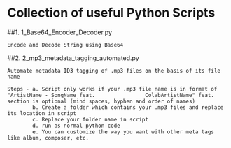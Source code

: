 # Collection of useful Python Scripts

##1. 1_Base64_Encoder_Decoder.py

	Encode and Decode String using Base64

##2. 2_mp3_metadata_tagging_automated.py

	Automate metadata ID3 tagging of .mp3 files on the basis of its file name

	Steps - a. Script only works if your .mp3 file name is in format of "ArtistName - SongName feat. 				ColabArtistName" feat. section is optional (mind spaces, hyphen and order of names)
			b. Create a folder which contains your .mp3 files and replace its location in script
			c. Replace your folder name in script
			d. run as normal python code
			e. You can customize the way you want with other meta tags like album, composer, etc.